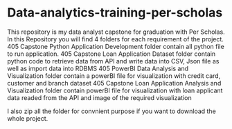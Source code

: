 # Data-analytics-training-per-scholas
This repository is my data analyst capstone for graduation with Per Scholas.
In this Repository you will find 4 folders for each requirement of the project.
405 Capstone Python Application Development folder contain all python file to run application.
405 Capstone Loan Application Dataset folder contain python code to retrieve data from API and write data into CSV, Json file as well as import data into RDBMS
405 PowerBI Data Analysis and Visualization folder contain a powerBI file for visualization with credit card, customer and branch dataset
405 Capstone Loan Application Analysis and Visualization folder contain powerBI file for visualization with loan applicant data readed from the API and image of the required visualization

I also zip all the folder for convnient purpose if you want to download the whole project.